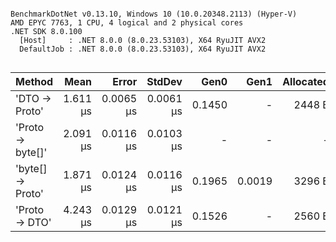 ```

BenchmarkDotNet v0.13.10, Windows 10 (10.0.20348.2113) (Hyper-V)
AMD EPYC 7763, 1 CPU, 4 logical and 2 physical cores
.NET SDK 8.0.100
  [Host]     : .NET 8.0.0 (8.0.23.53103), X64 RyuJIT AVX2
  DefaultJob : .NET 8.0.0 (8.0.23.53103), X64 RyuJIT AVX2


```
| Method           | Mean     | Error     | StdDev    | Gen0   | Gen1   | Allocated |
|----------------- |---------:|----------:|----------:|-------:|-------:|----------:|
| &#39;DTO → Proto&#39;    | 1.611 μs | 0.0065 μs | 0.0061 μs | 0.1450 |      - |    2448 B |
| &#39;Proto → byte[]&#39; | 2.091 μs | 0.0116 μs | 0.0103 μs |      - |      - |         - |
| &#39;byte[] → Proto&#39; | 1.871 μs | 0.0124 μs | 0.0116 μs | 0.1965 | 0.0019 |    3296 B |
| &#39;Proto → DTO&#39;    | 4.243 μs | 0.0129 μs | 0.0121 μs | 0.1526 |      - |    2560 B |
